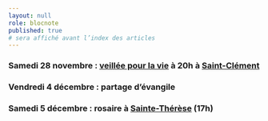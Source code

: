 ```yaml
---
layout: null
role: blocnote
published: true
# sera affiché avant l’index des articles
---
```


### Samedi 28 novembre : [veillée pour la vie](http://veilleespourlavie.com/a-propos/) à 20h à [Saint-Clément](/eglises/clement.html)

### Vendredi 4 décembre : partage d’évangile

### Samedi 5 décembre : rosaire à [Sainte-Thérèse](/eglises/therese.html) (**17h**)
